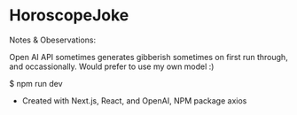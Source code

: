 # HoroscopeJoke

Notes & Obeservations:

Open AI API sometimes generates gibberish sometimes on first run through, and occassionally. Would prefer to use my own model :)

$ npm run dev

- Created with Next.js, React, and OpenAI, NPM package axios
